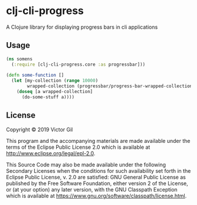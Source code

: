 # clj-cli-progress

A Clojure library for displaying progress bars in cli applications

## Usage


```clojure
(ns somens
  (:require [clj-cli-progress.core :as progressbar]))
  
(defn some-function []
  (let [my-collection (range 10000)
        wrapped-collection (progressbar/progress-bar-wrapped-collection my-collection "my-task")]
    (doseq [a wrapped-collection]
      (do-some-stuff a))))
```

## License

Copyright © 2019 Victor Gil

This program and the accompanying materials are made available under the
terms of the Eclipse Public License 2.0 which is available at
http://www.eclipse.org/legal/epl-2.0.

This Source Code may also be made available under the following Secondary
Licenses when the conditions for such availability set forth in the Eclipse
Public License, v. 2.0 are satisfied: GNU General Public License as published by
the Free Software Foundation, either version 2 of the License, or (at your
option) any later version, with the GNU Classpath Exception which is available
at https://www.gnu.org/software/classpath/license.html.
